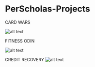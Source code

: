 # PerScholas-Projects

CARD WARS

![alt text](https://github.com/JfuseProductions/PerScholas-Projects/blob/main/Card%20Wars/Card-War%20IMG.png)

FITNESS ODIN

![alt text](https://github.com/JfuseProductions/PerScholas-Projects/blob/main/fitness-odin/fitnessOdin.png)

CREDIT RECOVERY
![alt text](https://github.com/JfuseProductions/PerScholas-Projects/blob/main/CreditCardManagement/FrontEnd/creditmanageshot5.png)
